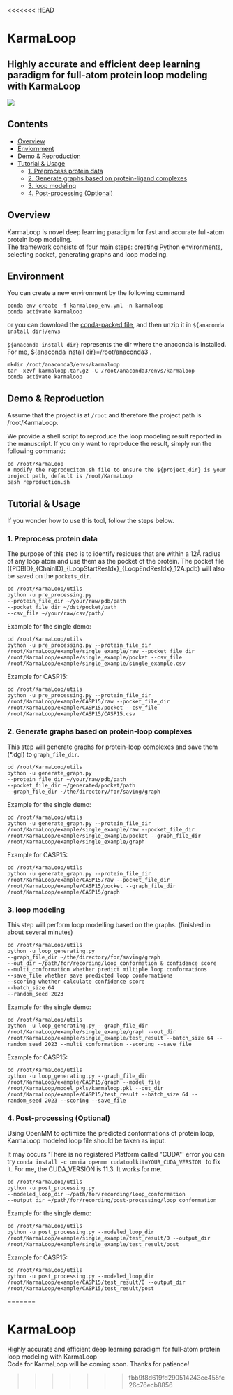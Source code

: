 <<<<<<< HEAD
# KarmaLoop      
## Highly accurate and efficient deep learning paradigm for full-atom protein loop modeling with KarmaLoop   
![](workflow.png)

## Contents

- [Overview](#overview)
- [Enviornment](#environment)
- [Demo & Reproduction](#demo--reproduction)
- [Tutorial & Usage](#tutorial--usage)
    - [1. Preprocess protein data](#1-preprocess-protein-data)
    - [2. Generate graphs based on protein-ligand complexes](#2-generate-graphs-based-on-protein-ligand-complexes)
    - [3. loop modeling](#3-loop-modeling)
    - [4. Post-processing (Optional)](#4-post-processing-optional)

## Overview 

KarmaLoop is novel deep learning paradigm for fast and accurate full-atom protein loop modeling.     
The framework consists of four main steps: creating Python environments, selecting pocket, generating graphs and loop modeling.

## Environment

You can create a new environment by the following command
```
conda env create -f karmaloop_env.yml -n karmaloop
conda activate karmaloop
```
or you can download the [conda-packed file](https://zenodo.org/record/8032172/files/karmaloop_env.tar.gz?download=1), and then unzip it in `${anaconda install dir}/envs`

 `${anaconda install dir}` represents the dir where the anaconda is installed. For me, ${anaconda install dir}=/root/anaconda3 . 

```
mkdir /root/anaconda3/envs/karmaloop
tar -xzvf karmaloop.tar.gz -C /root/anaconda3/envs/karmaloop
conda activate karmaloop
```


## Demo & Reproduction

Assume that the project is at `/root` and therefore the project path is /root/KarmaLoop.

We provide a shell script to reproduce the loop modeling result reported in the manuscript. If you only want to reproduce the result, simply run the following command:
```
cd /root/KarmaLoop
# modify the reproduciton.sh file to ensure the ${project_dir} is your project path, default is /root/KarmaLoop
bash reproduction.sh
```

## Tutorial & Usage

If you wonder how to use this tool, follow the steps below.

### 1. Preprocess protein data

The purpose of this step is to identify residues that are within a 12Å radius of any loop atom and use them as the pocket of the protein. The pocket file ({PDBID}\_{ChainID}\_{LoopStartResIdx}_{LoopEndResIdx}_12A.pdb) will also be saved on the `pockets_dir`.
```
cd /root/KarmaLoop/utils 
python -u pre_processing.py 
--protein_file_dir ~/your/raw/pdb/path 
--pocket_file_dir ~/dst/pocket/path 
--csv_file ~/your/raw/csv/path/
```

Example for the single demo:
```
cd /root/KarmaLoop/utils 
python -u pre_processing.py --protein_file_dir /root/KarmaLoop/example/single_example/raw --pocket_file_dir /root/KarmaLoop/example/single_example/pocket --csv_file /root/KarmaLoop/example/single_example/single_example.csv
```
Example for CASP15:
```
cd /root/KarmaLoop/utils 
python -u pre_processing.py --protein_file_dir /root/KarmaLoop/example/CASP15/raw --pocket_file_dir /root/KarmaLoop/example/CASP15/pocket --csv_file /root/KarmaLoop/example/CASP15/CASP15.csv
```
### 2. Generate graphs based on protein-loop complexes

This step will generate graphs for protein-loop complexes and save them (*.dgl) to `graph_file_dir`.
```
cd /root/KarmaLoop/utils 
python -u generate_graph.py 
--protein_file_dir ~/your/raw/pdb/path 
--pocket_file_dir ~/generated/pocket/path 
--graph_file_dir ~/the/directory/for/saving/graph 
```
Example for the single demo:
```
cd /root/KarmaLoop/utils 
python -u generate_graph.py --protein_file_dir /root/KarmaLoop/example/single_example/raw --pocket_file_dir /root/KarmaLoop/example/single_example/pocket --graph_file_dir /root/KarmaLoop/example/single_example/graph 
```
Example for CASP15:
```
cd /root/KarmaLoop/utils 
python -u generate_graph.py --protein_file_dir /root/KarmaLoop/example/CASP15/raw --pocket_file_dir /root/KarmaLoop/example/CASP15/pocket --graph_file_dir /root/KarmaLoop/example/CASP15/graph 
```

### 3. loop modeling 

This step will perform loop modelling based on the graphs. (finished in about several minutes)

```
cd /root/KarmaLoop/utils 
python -u loop_generating.py
--graph_file_dir ~/the/directory/for/saving/graph 
--out_dir ~/path/for/recording/loop_conformation & confidence score 
--multi_conformation whether predict miltiple loop conformations
--save_file whether save predicted loop conformations
--scoring whether calculate confidence score
--batch_size 64 
--random_seed 2023 
```
Example for the single demo:
```
cd /root/KarmaLoop/utils 
python -u loop_generating.py --graph_file_dir /root/KarmaLoop/example/single_example/graph --out_dir /root/KarmaLoop/example/single_example/test_result --batch_size 64 --random_seed 2023 --multi_conformation --scoring --save_file 
```
Example for CASP15:
```
cd /root/KarmaLoop/utils 
python -u loop_generating.py --graph_file_dir /root/KarmaLoop/example/CASP15/graph --model_file /root/KarmaLoop/model_pkls/karmaloop.pkl --out_dir /root/KarmaLoop/example/CASP15/test_result --batch_size 64 --random_seed 2023 --scoring --save_file 
```
### 4. Post-processing (Optional) 
Using OpenMM to optimize the predicted conformations of protein loop, KarmaLoop modeled loop file should be taken as input.   

It may occurs 'There is no registered Platform called "CUDA"' error you can try `conda install -c omnia openmm cudatoolkit=YOUR_CUDA_VERSION `
to fix it. For me, the CUDA_VERSION is 11.3. It works for me. 

```
cd /root/KarmaLoop/utils
python -u post_processing.py 
--modeled_loop_dir ~/path/for/recording/loop_conformation
--output_dir ~/path/for/recording/post-processing/loop_conformation
```
Example for the single demo:
```
cd /root/KarmaLoop/utils 
python -u post_processing.py --modeled_loop_dir /root/KarmaLoop/example/single_example/test_result/0 --output_dir /root/KarmaLoop/example/single_example/test_result/post
```
Example for CASP15:
```
cd /root/KarmaLoop/utils 
python -u post_processing.py --modeled_loop_dir /root/KarmaLoop/example/CASP15/test_result/0 --output_dir /root/KarmaLoop/example/CASP15/test_result/post
```
=======
# KarmaLoop
Highly accurate and efficient deep learning paradigm for full-atom protein loop modeling with KarmaLoop      
Code for KarmaLoop will be coming soon. Thanks for patience!
>>>>>>> fbb9f8d619fd290514243ee455fc26c76ecb8856
